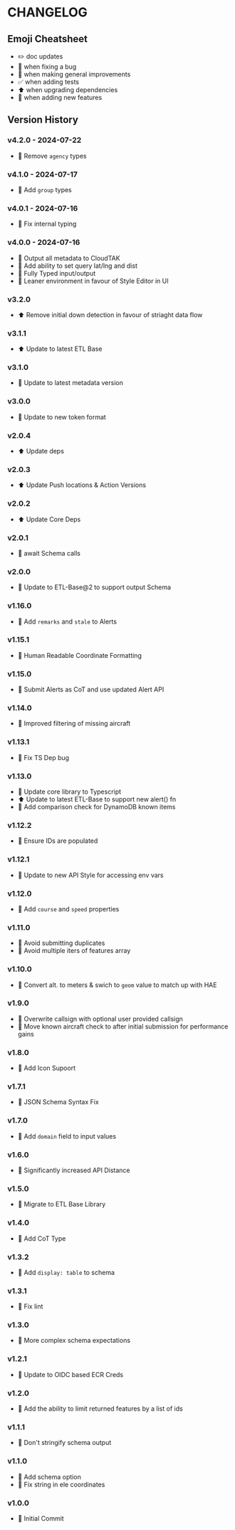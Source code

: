 # CHANGELOG

## Emoji Cheatsheet
- :pencil2: doc updates
- :bug: when fixing a bug
- :rocket: when making general improvements
- :white_check_mark: when adding tests
- :arrow_up: when upgrading dependencies
- :tada: when adding new features

## Version History

### v4.2.0 - 2024-07-22

- :rocket: Remove `agency` types

### v4.1.0 - 2024-07-17

- :rocket: Add `group` types

### v4.0.1 - 2024-07-16

- :bug: Fix internal typing

### v4.0.0 - 2024-07-16

- :tada: Output all metadata to CloudTAK
- :rocket: Add ability to set query lat/lng and dist
- :rocket: Fully Typed input/output
- :rocket: Leaner environment in favour of Style Editor in UI

### v3.2.0

- :arrow_up: Remove initial down detection in favour of striaght data flow

### v3.1.1

- :arrow_up: Update to latest ETL Base

### v3.1.0

- :rocket: Update to latest metadata version

### v3.0.0

- :rocket: Update to new token format

### v2.0.4

- :arrow_up: Update deps

### v2.0.3

- :arrow_up: Update Push locations & Action Versions

### v2.0.2

- :arrow_up: Update Core Deps

### v2.0.1

- :bug: await Schema calls

### v2.0.0

- :rocket: Update to ETL-Base@2 to support output Schema

### v1.16.0

- :rocket: Add `remarks` and `stale` to Alerts

### v1.15.1

- :bug: Human Readable Coordinate Formatting

### v1.15.0

- :tada: Submit Alerts as CoT and use updated Alert API

### v1.14.0

- :rocket: Improved filtering of missing aircraft

### v1.13.1

- :bug: Fix TS Dep bug

### v1.13.0

- :rocket: Update core library to Typescript
- :arrow_up: Update to latest ETL-Base to support new alert() fn
- :tada: Add comparison check for DynamoDB known items

### v1.12.2

- :bug: Ensure IDs are populated

### v1.12.1

- :rocket: Update to new API Style for accessing env vars

### v1.12.0

- :tada: Add `course` and `speed` properties

### v1.11.0

- :bug: Avoid submitting duplicates
- :rocket: Avoid multiple iters of features array

### v1.10.0

- :bug: Convert alt. to meters & swich to `geom` value to match up with HAE

### v1.9.0

- :tada: Overwrite callsign with optional user provided callsign
- :rocket: Move known aircraft check to after initial submission for performance gains

### v1.8.0

- :tada: Add Icon Supoort

### v1.7.1

- :bug: JSON Schema Syntax Fix

### v1.7.0

- :rocket: Add `domain` field to input values

### v1.6.0

- :rocket: Significantly increased API Distance

### v1.5.0

- :rocket: Migrate to ETL Base Library

### v1.4.0

- :rocket: Add CoT Type

### v1.3.2

- :rocket: Add `display: table` to schema

### v1.3.1

- :bug: Fix lint

### v1.3.0

- :rocket: More complex schema expectations

### v1.2.1

- :rocket: Update to OIDC based ECR Creds

### v1.2.0

- :tada: Add the ability to limit returned features by a list of ids

### v1.1.1

- :bug: Don't stringify schema output

### v1.1.0

- :tada: Add schema option
- :bug: Fix string in ele coordinates

### v1.0.0

- :tada: Initial Commit
